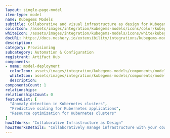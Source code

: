 ```yaml
---
layout: single-page-model
item-type: model
name: Kubegems Models
subtitle: Collaborative and visual infrastructure as design for Kubegems Models
colorIcon: /assets/images/integration/kubegems-models/icons/color/kubegems-models-color.svg
whiteIcon: /assets/images/integration/kubegems-models/icons/white/kubegems-models-white.svg
docURL: https://docs.meshery.io/extensibility/integrations/kubegems-models
description: 
category: Provisioning
subcategory: Automation & Configuration
registrant: Artifact Hub
components: 
- name: model-deployment
  colorIcon: assets/images/integration/kubegems-models/components/model-deployment/icons/color/model-deployment-color.svg
  whiteIcon: assets/images/integration/kubegems-models/components/model-deployment/icons/white/model-deployment-white.svg
  description: 
componentsCount: 1
relationships: 
relationshipsCount: 0
featureList: [
  "Anomaly detection in Kubernetes clusters",
  "Predictive scaling for Kubernetes applications",
  "Resource optimization for Kubernetes clusters"
]
howItWorks: "Collaborative Infrastructure as Design"
howItWorksDetails: "Collaboratively manage infrastructure with your coworkers synchronously sharing the same designs."
---
```


